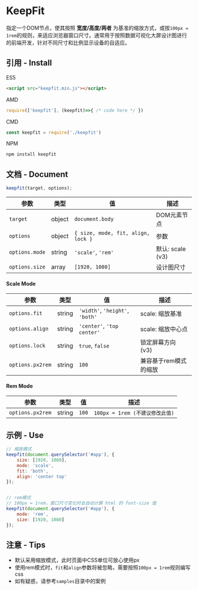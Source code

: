 # KeepFit

指定一个DOM节点，使其按照 **宽度/高度/两者** 为基准的缩放方式，或按`100px = 1rem`的规则，来适应浏览器窗口尺寸。通常用于按照数据可视化大屏设计图进行的前端开发，针对不同尺寸和比例显示设备的自适应。

## 引用 - Install

ES5
```html
<script src="keepfit.min.js"></script>
```

AMD
```javascript
require(['keepfit'], (keepfit)=>{ /* code here */ })
```

CMD
```javascript
const keepfit = require('./keepfit')
```

NPM
```bash
npm install keepfit
```

## 文档 - Document
```javascript
keepfit(target, options);
```
| 参数            | 类型   | 值                                  | 描述                    |
|-----------------|--------|------------------------------------|-------------------------|
| `target`        | object | `document.body`                    | DOM元素节点             |
| `options`       | object | `{ size, mode, fit, align, lock }` | 参数                    |
| `options.mode`  | string | `'scale'`, `'rem'`                 | 默认: scale (v3)        |
| `options.size`  | array  | `[1920, 1080]`                     | 设计图尺寸              |


#### Scale Mode
| 参数              | 类型   | 值                              | 描述                    |
|------------------|--------|---------------------------------|-------------------------|
| `options.fit`    | string | `'width'`, `'height'`, `'both'` | scale: 缩放基准          |
| `options.align`  | string | `'center'`, `'top center'`      | scale: 缩放中心点        |
| `options.lock`   | string | `true`, `false`                 | 锁定屏幕方向 (v3)        |
| `options.px2rem` | string | `100`                           | 兼容基于rem模式的缩放    |

#### Rem Mode
| 参数              | 类型   | 值       | 描述                                |
|-------------------|--------|---------|-------------------------------------|
| `options.px2rem`  | string | `100`   | `100px = 1rem (不建议修改此值)`      |

## 示例 - Use
```javascript
// 缩放模式
keepfit(document.querySelector('#app'), {
    size: [1920, 1080],
    mode: 'scale',
    fit: 'both',
    align: 'center top'
});


// rem模式
// 100px = 1rem，窗口尺寸变化时会自动计算 html 的 font-size 值
keepfit(document.querySelector('#app'), {
    mode: 'rem',
    size: [1920, 1080]
});
```

## 注意 - Tips
- 默认采用缩放模式，此时页面中CSS单位可放心使用px
- 使用rem模式时，`fit`和`align`参数将被忽略，需要按照`100px = 1rem`规则编写css
- 如有疑惑，请参考`samples`目录中的案例